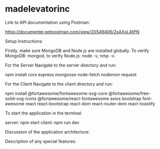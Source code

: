 # madelevatorinc

Link to API documentation using Postman:

https://documenter.getpostman.com/view/20549406/2sAXxLAtPN

Setup Instructions:

Firstly, make sure MongoDB and Node.js are installed globally.
To verify MongoDB: mongod, to verify Node.js: node -v, nmp -v. 

For the Server
Navigate to the server directory and run:  

npm install cors express mongoose node-fetch nodemon request

For the Client
Navigate to the client directory and run: 

npm install @fortawesome/fontawesome-svg-core @fortawesome/free-solid-svg-icons @fortawesome/react-fontawesome axios bootstrap font-awesome react react-bootstrap react-dom react-router-dom react-toastify




To start the application in the terminal:

server: npm start
client: npm run dev

Discussion of the application architecture:

Description of any special features:
